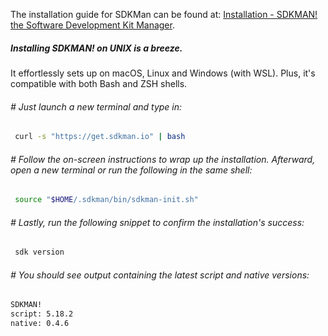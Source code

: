The installation guide for SDKMan can be found at: [Installation - SDKMAN! the Software Development Kit Manager](https://sdkman.io/install).

##### Installing SDKMAN! on UNIX is a breeze. 

It effortlessly sets up on macOS, Linux and Windows (with WSL). Plus, it's compatible with both Bash and ZSH shells.

###### # Just launch a new terminal and type in:

```bash
 curl -s "https://get.sdkman.io" | bash
```

###### # Follow the on-screen instructions to wrap up the installation. Afterward, open a new terminal or run the following in the same shell:

```bash
 source "$HOME/.sdkman/bin/sdkman-init.sh"
```

###### # Lastly, run the following snippet to confirm the installation's success:

```bash
 sdk version
```

###### # You should see output containing the latest script and native versions:

```bash
SDKMAN!
script: 5.18.2
native: 0.4.6
```